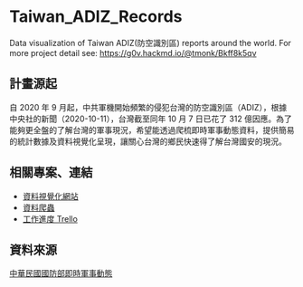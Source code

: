 # Taiwan_ADIZ_Records
Data visualization of Taiwan ADIZ(防空識別區) reports around the world.
For more project detail see: https://g0v.hackmd.io/@tmonk/Bkff8k5qv

## 計畫源起
自 2020 年 9 月起，中共軍機開始頻繁的侵犯台灣的防空識別區（ADIZ），根據中央社的新聞（2020-10-11），台灣截至同年 10 月 7 日已花了 312 億因應。為了能夠更全盤的了解台灣的軍事現況，希望能透過爬梳即時軍事動態資料，提供簡易的統計數據及資料視覺化呈現，讓關心台灣的鄉民快速得了解台灣國安的現況。

## 相關專案、連結
- [資料視覺化網站](https://github.com/felixshai/Taiwan_ADIZ_Records)
- [資料爬蟲](https://github.com/felixshai/mnd_ADIZ_news_crawler)
- [工作進度 Trello](https://trello.com/b/mI77X8dl/cronjob-and-crawler)

## 資料來源
[中華民國國防部即時軍事動態](https://www.mnd.gov.tw/PublishTable.aspx?Types=%E5%8D%B3%E6%99%82%E8%BB%8D%E4%BA%8B%E5%8B%95%E6%85%8B&title=%E5%9C%8B%E9%98%B2%E6%B6%88%E6%81%AF)
